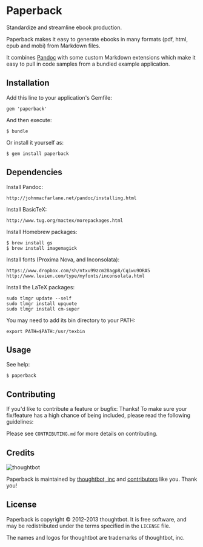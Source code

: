 # Paperback

Standardize and streamline ebook production.

Paperback makes it easy to generate ebooks in many formats (pdf, html, epub and
mobi) from Markdown files.

It combines [Pandoc](http://johnmacfarlane.net/pandoc/index.html) with some
custom Markdown extensions which make it easy to pull in code samples from a
bundled example application.

## Installation

Add this line to your application's Gemfile:

    gem 'paperback'

And then execute:

    $ bundle

Or install it yourself as:

    $ gem install paperback

## Dependencies

Install Pandoc:

    http://johnmacfarlane.net/pandoc/installing.html

Install BasicTeX:

    http://www.tug.org/mactex/morepackages.html

Install Homebrew packages:

    $ brew install gs
    $ brew install imagemagick

Install fonts (Proxima Nova, and Inconsolata):

    https://www.dropbox.com/sh/ntxu99zcm28agp8/Cqiwu9ORA5
    http://www.levien.com/type/myfonts/inconsolata.html

Install the LaTeX packages:

    sudo tlmgr update --self
    sudo tlmgr install upquote
    sudo tlmgr install cm-super

You may need to add its bin directory to your PATH:

    export PATH=$PATH:/usr/texbin

## Usage

See help:

    $ paperback

## Contributing

If you'd like to contribute a feature or bugfix: Thanks! To make sure your
fix/feature has a high chance of being included, please read the following
guidelines:

Please see `CONTRIBUTING.md` for more details on contributing.

## Credits

![thoughtbot](http://thoughtbot.com/images/tm/logo.png)

Paperback is maintained by [thoughtbot, inc](http://thoughtbot.com/community)
and [contributors](/thoughtbot/clearance/contributors) like you. Thank you!

## License

Paperback is copyright © 2012-2013 thoughtbot. It is free software, and may be
redistributed under the terms specified in the `LICENSE` file.

The names and logos for thoughtbot are trademarks of thoughtbot, inc.
